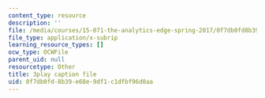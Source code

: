 ```yaml
---
content_type: resource
description: ''
file: /media/courses/15-071-the-analytics-edge-spring-2017/0f7db0fd8b39e68e9df1c1dfbf96d0aa_CLaRAzHxJGo.srt
file_type: application/x-subrip
learning_resource_types: []
ocw_type: OCWFile
parent_uid: null
resourcetype: Other
title: 3play caption file
uid: 0f7db0fd-8b39-e68e-9df1-c1dfbf96d0aa
---
```

